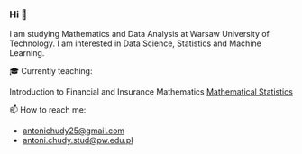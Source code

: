 ### Hi 👋

I am studying Mathematics and Data Analysis at Warsaw University of Technology. I am interested in Data Science, Statistics and Machine Learning.

🎓 Currently teaching:

Introduction to Financial and Insurance Mathematics
[Mathematical Statistics](https://github.com/antonichudy/MathematicalStatistics_2024L)

📫 How to reach me:
* antonichudy25@gmail.com
* antoni.chudy.stud@pw.edu.pl
  
<!--
**antonichudy/antonichudy** is a ✨ _special_ ✨ repository because its `README.md` (this file) appears on your GitHub profile.
* [LinkedIn](www.linkedin.com/in/antoni-chudy)
Here are some ideas to get you started:

- 🔭 I’m currently working on ...
- 🌱 I’m currently learning ...
- 👯 I’m looking to collaborate on ...
- 🤔 I’m looking for help with ...
- 💬 Ask me about ...
- 📫 How to reach me: ...
- 😄 Pronouns: ...
- ⚡ Fun fact: ...
-->
